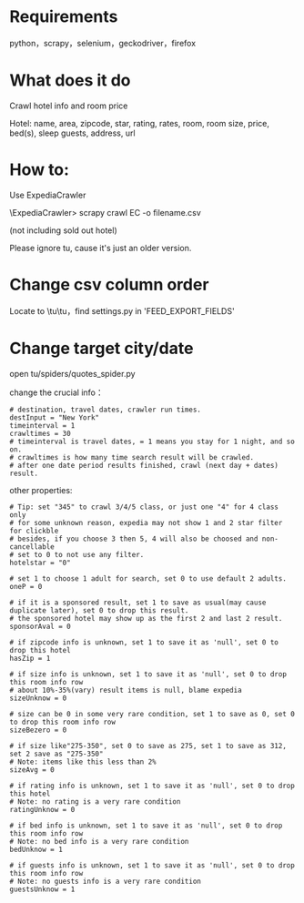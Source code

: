 # Requirements
python，scrapy，selenium，geckodriver，firefox

# What does it do
Crawl hotel info and room price

Hotel: name, area, zipcode, star, rating, rates, room, room size, price, bed(s), sleep guests, address, url

# How to:
Use ExpediaCrawler

\ExpediaCrawler> scrapy crawl EC -o filename.csv

(not including sold out hotel)

Please ignore tu, cause it's just an older version.

# Change csv column order
Locate to \tu\tu，find settings.py
in 'FEED_EXPORT_FIELDS'

# Change target city/date
open tu/spiders/quotes_spider.py
	
change the crucial info：
    
    # destination, travel dates, crawler run times.
    destInput = "New York"
    timeinterval = 1
    crawltimes = 30  
    # timeinterval is travel dates, = 1 means you stay for 1 night, and so on.
    # crawltimes is how many time search result will be crawled.
    # after one date period results finished, crawl (next day + dates) result.
 
other properties:       
    
    # Tip: set "345" to crawl 3/4/5 class, or just one "4" for 4 class only
    # for some unknown reason, expedia may not show 1 and 2 star filter for clickble
    # besides, if you choose 3 then 5, 4 will also be choosed and non-cancellable        
    # set to 0 to not use any filter.
    hotelstar = "0"
	
    # set 1 to choose 1 adult for search, set 0 to use default 2 adults.
    oneP = 0

    # if it is a sponsored result, set 1 to save as usual(may cause duplicate later), set 0 to drop this result.
    # the sponsored hotel may show up as the first 2 and last 2 result.
    sponsorAval = 0
    
    # if zipcode info is unknown, set 1 to save it as 'null', set 0 to drop this hotel
    hasZip = 1
    
    # if size info is unknown, set 1 to save it as 'null', set 0 to drop this room info row
    # about 10%-35%(vary) result items is null, blame expedia        
    sizeUnknow = 0

    # size can be 0 in some very rare condition, set 1 to save as 0, set 0 to drop this room info row
    sizeBezero = 0

    # if size like"275-350", set 0 to save as 275, set 1 to save as 312, set 2 save as "275-350" 
    # Note: items like this less than 2%
    sizeAvg = 0
	
    # if rating info is unknown, set 1 to save it as 'null', set 0 to drop this hotel
    # Note: no rating is a very rare condition
    ratingUnknow = 0

    # if bed info is unknown, set 1 to save it as 'null', set 0 to drop this room info row
    # Note: no bed info is a very rare condition
    bedUnknow = 1

    # if guests info is unknown, set 1 to save it as 'null', set 0 to drop this room info row
    # Note: no guests info is a very rare condition
    guestsUnknow = 1
